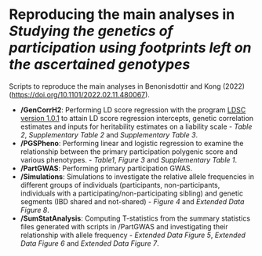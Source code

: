 # Reproducing the main analyses in *Studying the genetics of participation using footprints left on the ascertained genotypes*
Scripts to reproduce the main analyses in Benonisdottir and Kong (2022) (https://doi.org/10.1101/2022.02.11.480067). <br />
* **/GenCorrH2**: Performing LD score regression with the program [LDSC version 1.0.1](https://github.com/bulik/ldsc) 
to attain LD score regression intercepts, genetic correlation estimates and inputs for heritability estimates on a liability scale - *Table 2*, *Supplementary Table 2* and *Supplementary Table 3*.
* **/PGSPheno**: Performing linear and logistic regression to examine the relationship between the primary participation polygenic score 
and various phenotypes. - *Table1*, *Figure 3* and *Supplementary Table 1*.
* **/PartGWAS**: Performing primary participation GWAS. <br />
* **/Simulations**: Simulations to investigate the relative allele frequencies in different groups of individuals (participants, non-participants, individuals with a participating/non-participating sibling) 
and genetic segments (IBD shared and not-shared) - *Figure 4* and *Extended Data Figure 8*. 
* **/SumStatAnalysis**: Computing T-statistics from the summary statistics files generated with scripts in /PartGWAS and investigating 
their relationship with allele frequency - *Extended Data Figure 5*, *Extended Data Figure 6* and *Extended Data Figure 7*. <br />
